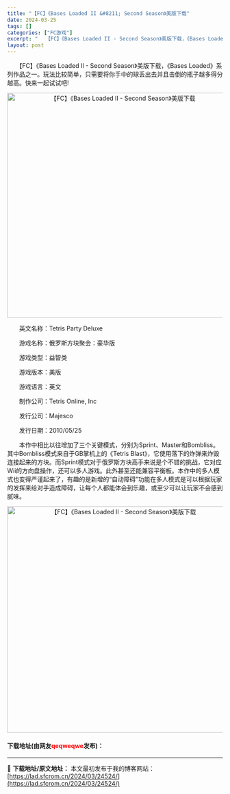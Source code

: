 ```yaml
---
title: "【FC】《Bases Loaded II &#8211; Second Season》美版下载"
date: 2024-03-25
tags: []
categories: ["FC游戏"]
excerpt: "　　【FC】《Bases Loaded II - Second Season》美版下载，《Bases Loaded》系列作品之一。玩法比较简单，只需要将你手中的球丢出去并且击倒的瓶子越多得分越高。快来一起试试吧! 　　英文名称：Tetris Party Deluxe 　　游戏名称：俄罗斯方块聚会：豪&hellip;"
layout: post
---
```


 <p>　　【FC】《Bases Loaded II - Second Season》美版下载，《Bases Loaded》系列作品之一。玩法比较简单，只需要将你手中的球丢出去并且击倒的瓶子越多得分越高。快来一起试试吧!</p> <p align="center"><img align="" border="0" src="https://lad.sfcrom.cn/wp-content/uploads/2024/03/20240325_66018bab0b060.png" width="525" alt="【FC】《Bases Loaded II - Second Season》美版下载" /></p> <p>　　英文名称：Tetris Party Deluxe</p> <p>　　游戏名称：俄罗斯方块聚会：豪华版</p> <p>　　游戏类型：益智类</p> <p>　　游戏版本：美版</p> <p>　　游戏语言：英文</p> <p>　　制作公司：Tetris Online, Inc</p> <p>　　发行公司：Majesco</p> <p>　　发行日期：2010/05/25</p> <p>　　本作中相比以往增加了三个关键模式，分别为Sprint、Master和Bombliss。其中Bombliss模式来自于GB掌机上的《Tetris Blast》，它使用落下的炸弹来炸毁连接起来的方块。而Sprint模式对于俄罗斯方块高手来说是个不错的挑战，它对应Wii的方向盘操作，还可以多人游戏。此外甚至还能兼容平衡板。本作中的多人模式也变得严谨起来了，有趣的是新增的&ldquo;自动障碍&rdquo;功能在多人模式是可以根据玩家的发挥来给对手造成障碍，让每个人都能体会到乐趣，或至少可以让玩家不会感到腻味。</p> <p align="center"><img align="" border="0" src="https://lad.sfcrom.cn/wp-content/uploads/2024/03/20240325_66018babab599.png" width="528" alt="【FC】《Bases Loaded II - Second Season》美版下载" /></p> <p><h4>下载地址(由网友<font color="red">qeqweqwe</font>发布)：</h4></p> 

---
📖 **下载地址/原文地址：** 本文最初发布于我的博客网站：[https://lad.sfcrom.cn/2024/03/24524/](https://lad.sfcrom.cn/2024/03/24524/)
